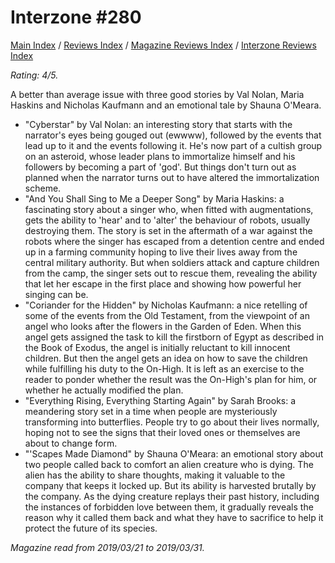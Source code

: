 # Interzone #280

[Main Index](../../../README.md) / [Reviews Index](../../README.md) / [Magazine Reviews Index](../README.md) / [Interzone Reviews Index](README.md)

*Rating: 4/5.*

A better than average issue with three good stories by Val Nolan, Maria Haskins and Nicholas Kaufmann and an emotional tale by Shauna O'Meara.

- "Cyberstar" by Val Nolan: an interesting story that starts with the narrator's eyes being gouged out (ewwww), followed by the events that lead up to it and the events following it. He's now part of a cultish group on an asteroid, whose leader plans to immortalize himself and his followers by becoming a part of 'god'. But things don't turn out as planned when the narrator turns out to have altered the immortalization scheme.
- "And You Shall Sing to Me a Deeper Song" by Maria Haskins: a fascinating story about a singer who, when fitted with augmentations, gets the ability to 'hear' and to 'alter' the behaviour of robots, usually destroying them. The story is set in the aftermath of a war against the robots where the singer has escaped from a detention centre and ended up in a farming community hoping to live their lives away from the central military authority. But when soldiers attack and capture children from the camp, the singer sets out to rescue them, revealing the ability that let her escape in the first place and showing how powerful her singing can be.
- "Coriander for the Hidden" by Nicholas Kaufmann: a nice retelling of some of the events from the Old Testament, from the viewpoint of an angel who looks after the flowers in the Garden of Eden. When this angel gets assigned the task to kill the firstborn of Egypt as described in the Book of Exodus, the angel is initially reluctant to kill innocent children. But then the angel gets an idea on how to save the children while fulfilling his duty to the On-High. It is left as an exercise to the reader to ponder whether the result was the On-High's plan for him, or whether he actually modified the plan.
- "Everything Rising, Everything Starting Again" by Sarah Brooks: a meandering story set in a time when people are mysteriously transforming into butterflies. People try to go about their lives normally, hoping not to see the signs that their loved ones or themselves are about to change form.
- "'Scapes Made Diamond" by Shauna O'Meara: an emotional story about two people called back to comfort an alien creature who is dying. The alien has the ability to share thoughts, making it valuable to the company that keeps it locked up. But its ability is harvested brutally by the company. As the dying creature replays their past history, including the instances of forbidden love between them, it gradually reveals the reason why it called them back and what they have to sacrifice to help it protect the future of its species.

*Magazine read from 2019/03/21 to 2019/03/31.*
